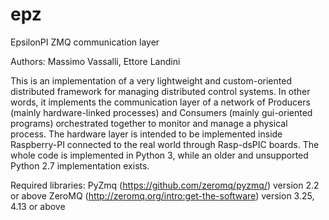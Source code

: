 # epz
EpsilonPI ZMQ communication layer

Authors: Massimo Vassalli, Ettore Landini

This is an implementation of a very lightweight and custom-oriented distributed framework for managing distributed
control systems. In other words, it implements the communication layer of a network of Producers (mainly hardware-linked
processes) and Consumers (mainly gui-oriented programs) orchestrated together to monitor and manage a physical process.
The hardware layer is intended to be implemented inside Raspberry-PI connected to the real world through Rasp-dsPIC
boards. The whole code is implemented in Python 3, while an older and unsupported Python 2.7 implementation exists.

Required libraries:
PyZmq (https://github.com/zeromq/pyzmq/) version 2.2 or above
ZeroMQ (http://zeromq.org/intro:get-the-software) version 3.25, 4.13 or above